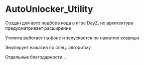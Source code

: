 # AutoUnlocker_Utility
Создан для авто подбора кода в игре DayZ, но архитектура предусматривает расширение


Утилита работает на фоне и запускается по нажатию клавиши

Эмулирует нажатия по спец. алгоритму

Отдельные благодарности...
